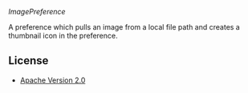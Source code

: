 *ImagePreference*

A preference which pulls an image from a local file path and creates a thumbnail icon in the preference.

## License

* [Apache Version 2.0](http://www.apache.org/licenses/LICENSE-2.0.html)
